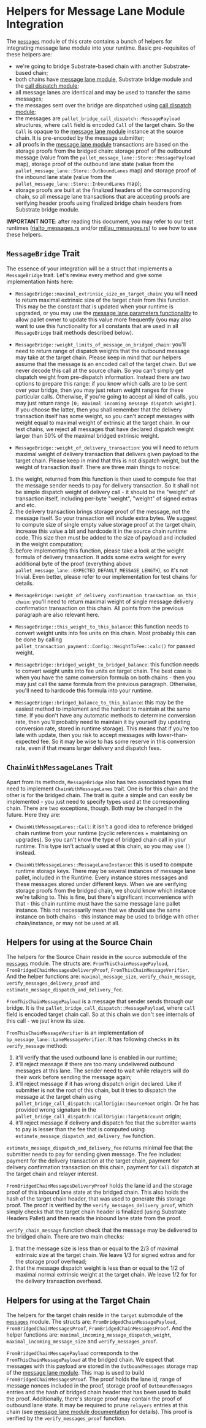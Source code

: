 # Helpers for Message Lane Module Integration

The [`messages`](./src/messages.rs) module of this crate contains a bunch of helpers for integrating message lane module into your runtime. Basic pre-requisites of these helpers are:
- we're going to bridge Substrate-based chain with another Substrate-based chain;
- both chains have [message lane module](../modules/message-lane/README.md), Substrate bridge module and the [call dispatch module](../modules/call-dispatch/README.md);
- all message lanes are identical and may be used to transfer the same messages;
- the messages sent over the bridge are dispatched using [call dispatch module](../modules/call-dispatch/README.md);
- the messages are `pallet_bridge_call_dispatch::MessagePayload` structures, where `call` field is encoded `Call` of the target chain. So the `Call` is opaque to the [message lane module](../modules/message-lane/README.md) instance at the source chain. It is pre-encoded by the message submitter;
- all proofs in the [message lane module](../modules/message-lane/README.md) transactions are based on the storage proofs from the bridged chain: storage proof of the outbound message (value from the `pallet_message_lane::Store::MessagePayload` map), storage proof of the outbound lane state (value from the `pallet_message_lane::Store::OutboundLanes` map) and storage proof of the inbound lane state (value from the `pallet_message_lane::Store::InboundLanes` map);
- storage proofs are built at the finalized headers of the corresponding chain, so all message lane transactions that are accepting proofs are verifying header proofs using finalized bridge chain headers from Substrate bridge module.

**IMPORTANT NOTE**: after reading this document, you may refer to our test runtimes ([rialto_messages.rs](../millau/runtime/src/rialto_messages.rs) and/or [millau_messages.rs](../rialto/runtime/src/millau_messages.rs)) to see how to use these helpers.

## `MessageBridge` Trait

The essence of your integration will be a struct that implements a `MessageBridge` trait. Let's review every method and give some implementation  hints here:

- `MessageBridge::maximal_extrinsic_size_on_target_chain`: you will need to return maximal extrinsic size of the target chain from this function. This may be the constant that is updated when your runtime is upgraded, or you may use the [message lane parameters functionality](../modules/message-lane/README.md#Non-Essential-Functionality) to allow pallet owner to update this value more frequently (you may also want to use this functionality for all constants that are used in all `MessageBridge` trait methods described below).

- `MessageBridge::weight_limits_of_message_on_bridged_chain`: you'll need to return range of dispatch weights that the outbound message may take at the target chain. Please keep in mind that our helpers assume that the message is an encoded call of the target chain. But we never decode this call at the source chain. So you can't simply get dispatch weight from pre-dispatch information. Instead there are two options to prepare this range: if you know which calls are to be sent over your bridge, then you may just return weight ranges for these particular calls. Otherwise, if you're going to accept all kind of calls, you may just return range `[0; maximal incoming message dispatch weight]`. If you choose the latter, then you shall remember that the delivery transaction itself has some weight, so you can't accept messages with weight equal to maximal weight of extrinsic at the target chain. In our test chains, we reject all messages that have declared dispatch weight larger than 50% of the maximal bridged extrinsic weight.

- `MessageBridge::weight_of_delivery_transaction`: you will need to return maximal weight of delivery transaction that delivers given payload to the target chain. Please keep in mind that this is not dispatch weight, but the weight of transaction itself. There are three main things to notice:
1) the weight, returned from this function is then used to compute fee that the message sender needs to pay for delivery transaction. So it shall not be simple dispatch weight of delivery call - it should be the "weight" of transaction itself, including per-byte "weight", "weight" of signed extras and etc.
2) the delivery transaction brings storage proof of the message, not the message itself. So your transaction will include extra bytes. We suggest to compute size of single empty value storage proof at the target chain, increase this value a bit and hardcode it in the source chain runtime code. This size then must be added to the size of payload and included in the weight computation;
3) before implementing this function, please take a look at the weight formula of delivery transaction. It adds some extra weight for every additional byte of the proof (everything above `pallet_message_lane::EXPECTED_DEFAULT_MESSAGE_LENGTH`), so it's not trivial. Even better, please refer to our implementation for test chains for details.

- `MessageBridge::weight_of_delivery_confirmation_transaction_on_this_chain`: you'll need to return maximal weight of single message delivery confirmation transaction on this chain. All points from the previous paragraph are also relevant here.

- `MessageBridge::this_weight_to_this_balance`: this function needs to convert weight units into fee units on this chain. Most probably this can be done by calling	`pallet_transaction_payment::Config::WeightToFee::calc()` for passed weight.

- `MessageBridge::bridged_weight_to_bridged_balance`: this function needs to convert weight units into fee units on target chain. The best case is when you have the same conversion formula on both chains - then you may just call the same formula from the previous paragraph. Otherwise, you'll need to hardcode this formula into your runtime.

- `MessageBridge::bridged_balance_to_this_balance`: this may be the easiest method to implement and the hardest to maintain at the same time. If you don't have any automatic methods to determine conversion rate, then you'll probably need to maintain it by yourself (by updating conversion rate, stored in runtime storage). This means that if you're too late with update, then you risk to accept messages with lower-than-expected fee. So it may be wise to has some reserve in this conversion rate, even if that means larger delivery and dispatch fees.

## `ChainWithMessageLanes` Trait

Apart from its methods, `MessageBridge` also has two associated types that need to implement `ChainWithMessageLanes` trait. One is for this chain and the other is for the bridged chain. The trait is quite a simple and can easily be implemented - you just need to specify types used at the corresponding chain. There are two exceptions, though. Both may be changed in the future. Here they are:

- `ChainWithMessageLanes::Call`: it isn't a good idea to reference bridged chain runtime from your runtime (cyclic references + maintaining on upgrades). So you can't know the type of bridged chain call in your runtime. This type isn't actually used at this chain, so you may use `()` instead.

- `ChainWithMessageLanes::MessageLaneInstance`: this is used to compute runtime storage keys. There may be several instances of message lane pallet, included in the Runtime. Every instance stores messages and these messages stored under different keys. When we are verifying storage proofs from the bridged chain, we should know which instance we're talking to. This is fine, but there's significant inconvenience with that - this chain runtime must have the same message lane pallet instance. This not necessarily mean that we should use the same instance on both chains - this instance may be used to bridge with other chain/instance, or may not be used at all.

## Helpers for using at the Source Chain

The helpers for the Source Chain reside in the `source` submodule of the [`messages`](./src/messages.rs) module. The structs are: `FromThisChainMessagePayload`, `FromBridgedChainMessagesDeliveryProof`, `FromThisChainMessageVerifier`. And the helper functions are: `maximal_message_size`, `verify_chain_message`, `verify_messages_delivery_proof` and `estimate_message_dispatch_and_delivery_fee`.

`FromThisChainMessagePayload` is a message that sender sends through our bridge. It is the `pallet_bridge_call_dispatch::MessagePayload`, where `call` field is encoded target chain call. So at this chain we don't see internals of this call - we jsut know its size.

`FromThisChainMessageVerifier` is an implementation of `bp_message_lane::LaneMessageVerifier`. It has following checks in its `verify_message` method:
1) it'll verify that the used outbound lane is enabled in our runtime;
2) it'll reject message if there are too many undelivered outbound messages at this lane. The sender need to wait while relayers will do their work before sending the message again;
3) it'll reject message if it has wrong dispatch origin declared. Like if submitter is not the root of this chain, but it tries to dispatch the message at the target chain using `pallet_bridge_call_dispatch::CallOrigin::SourceRoot` origin. Or he has provided wrong signature in the `pallet_bridge_call_dispatch::CallOrigin::TargetAccount` origin;
4) it'll reject message if delivery and dispatch fee that the submitter wants to pay is lesser than the fee that is computed using `estimate_message_dispatch_and_delivery_fee` function.

`estimate_message_dispatch_and_delivery_fee` returns minimal fee that the submitter needs to pay for sending given message. The fee includes: payment for the delivery transaction at the target chain, payment for delivery confirmation transaction on this chain, payment for `Call` dispatch at the target chain and relayer interest.

`FromBridgedChainMessagesDeliveryProof` holds the lane id and the storage proof of this inbound lane state at the bridged chain. This also holds the hash of the target chain header, that was used to generate this storage proof. The proof is verified by the `verify_messages_delivery_proof`, which simply checks that the target chain header is finalized (using Substrate Headers Pallet) and then reads the inbound lane state from the proof.

`verify_chain_message` function check that the message may be delivered to the bridged chain. There are two main checks:
1) that the message size is less than or equal to the 2/3 of maximal extrinsic size at the target chain. We leave 1/3 for signed extras and for the storage proof overhead;
2) that the message dispatch weight is less than or equal to the 1/2 of maximal normal extrinsic weight at the target chain. We leave 1/2 for for the delivery transaction overhead.

## Helpers for using at the Target Chain

The helpers for the target chain reside in the `target` submodule of the [`messages`](./src/messages.rs) module. The structs are: `FromBridgedChainMessagePayload`, `FromBridgedChainMessagesProof`, `FromBridgedChainMessagesProof`. And the helper functions are: `maximal_incoming_message_dispatch_weight`, `maximal_incoming_message_size` and `verify_messages_proof`.

`FromBridgedChainMessagePayload` corresponds to the `FromThisChainMessagePayload` at the bridged chain. We expect that messages with this payload are stored in the `OutboundMessages` storage map of the [message lane module](../modules/message-lane/README.md). This map is used to build `FromBridgedChainMessagesProof`. The proof holds the lane id, range of message nonces included in the proof, storage proof of `OutboundMessages` entries and the hash of bridged chain header that has been used to build the proof. Additionally, there's storage proof may contain the proof of outbound lane state. It may be required to prune `relayers` entries at this chain (see [message lane module documentation](../modules/message-lane/README.md#What-about-other-Constants-in-the-Message-Lane-Module-Configuration-Trait) for details). This proof is verified by the `verify_messages_proof` function.
